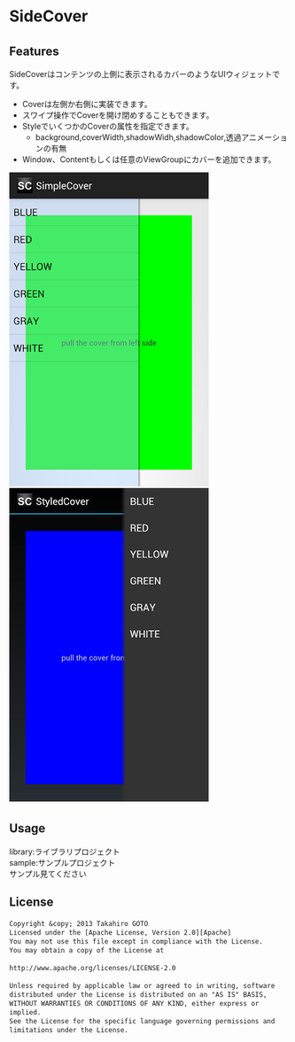 SideCover
======================

Features　
--
SideCoverはコンテンツの上側に表示されるカバーのようなUIウィジェットです。

* Coverは左側か右側に実装できます。
* スワイプ操作でCoverを開け閉めすることもできます。  
* StyleでいくつかのCoverの属性を指定できます。  
  * background,coverWidth,shadowWidh,shadowColor,透過アニメーションの有無
* Window、Contentもしくは任意のViewGroupにカバーを追加できます。

![ss2](screenshots/ss2.png)
![ss3](screenshots/ss3.png)

Usage　
--
library:ライブラリプロジェクト  
sample:サンプルプロジェクト  
サンプル見てください


License
--
    Copyright &copy; 2013 Takahiro GOTO
    Licensed under the [Apache License, Version 2.0][Apache]
    You may not use this file except in compliance with the License.
    You may obtain a copy of the License at
 
    http://www.apache.org/licenses/LICENSE-2.0

    Unless required by applicable law or agreed to in writing, software
    distributed under the License is distributed on an "AS IS" BASIS,
    WITHOUT WARRANTIES OR CONDITIONS OF ANY KIND, either express or implied.
    See the License for the specific language governing permissions and 
    limitations under the License.
